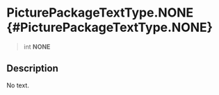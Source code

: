 PicturePackageTextType.NONE {#PicturePackageTextType.NONE}
===========================

> int **NONE**

Description
-----------

No text.
